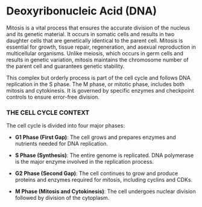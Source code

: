 # Deoxyribonucleic Acid (DNA)

Mitosis is a vital process that ensures the accurate division of the
nucleus and its genetic material. It occurs in somatic cells and results
in two daughter cells that are genetically identical to the parent cell.
Mitosis is essential for growth, tissue repair, regeneration, and
asexual reproduction in multicellular organisms. Unlike meiosis, which
occurs in germ cells and results in genetic variation, mitosis maintains
the chromosome number of the parent cell and guarantees genetic
stability.

This complex but orderly process is part of the cell cycle and follows
DNA replication in the S phase. The M phase, or mitotic phase, includes
both mitosis and cytokinesis. It is governed by specific enzymes and
checkpoint controls to ensure error-free division.

### THE CELL CYCLE CONTEXT

The cell cycle is divided into four major phases:

-   **G1 Phase (First Gap)**: The cell grows and prepares enzymes and
    nutrients needed for DNA replication.

-   **S Phase (Synthesis)**: The entire genome is replicated. DNA
    polymerase is the major enzyme involved in the replication process.

-   **G2 Phase (Second Gap)**: The cell continues to grow and produce
    proteins and enzymes required for mitosis, including cyclins and
    CDKs.

-   **M Phase (Mitosis and Cytokinesis)**: The cell undergoes nuclear
    division followed by division of the cytoplasm.
